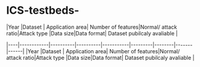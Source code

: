 # ICS-testbeds-

|Year	|Dataset |	Application area|  Number of features|Normal/ attack ratio|Attack type |Data size|Data format| Dataset pubilcaly avaliable |

|----|------------|----------|----------|-----------|---------|--------|-------|------|
|Year |Dataset | Application area| Number of features|Normal/ attack ratio|Attack type |Data size|Data format| Dataset pubilcaly avaliable |
